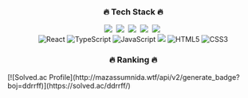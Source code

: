 <h3 align="center">🔥 Tech Stack 🔥</h3>
<p align="center">
  <img src="https://img.shields.io/badge/Python-3766AB?style=flat-square&logo=Python&logoColor=white"/></a>&nbsp 
  <img src="https://img.shields.io/badge/Java-007396?style=flat-square&logo=Java&logoColor=white"/></a>&nbsp 
  <img src="https://img.shields.io/badge/C++-00599C?style=flat-square&logo=C%2B%2B&logoColor=white"/></a>&nbsp 
  <img src="https://img.shields.io/badge/SpringBoot-6DB33F?style=flat-square&logo=Spring&logoColor=white"/></a>&nbsp 
  <img src="https://img.shields.io/badge/Mysql-E6B91E?style=flat-square&logo=MySql&logoColor=white"/></a>&nbsp 
  <br>
  <img src="https://img.shields.io/badge/React-61DAFB?style=for-the-badge&logo=React&logoColor=black" alt="React"/> 
  <img src="https://img.shields.io/badge/TypeScript-3178C6?style=for-the-badge&logo=TypeScript&logoColor=white" alt="TypeScript"/> 
  <img src="https://img.shields.io/badge/JavaScript-F7DF1E?style=for-the-badge&logo=JavaScript&logoColor=black" alt="JavaScript"/> 
  <img src="https://img.shields.io/badge/Tailwind CSS-06B6D4?style=for-the-badge&logo=Tailwind CSS&logoColor=white"/> 
  <img src="https://img.shields.io/badge/HTML5-E34F26?style=for-the-badge&logo=HTML5&logoColor=white" alt="HTML5"/>
  <img src="https://img.shields.io/badge/CSS3-1572B6?style=for-the-badge&logo=CSS3&logoColor=white" alt="CSS3"/>
</p>


<h3 align="center">🔥 Ranking 🔥</h3>
[![Solved.ac Profile](http://mazassumnida.wtf/api/v2/generate_badge?boj=ddrrff)](https://solved.ac/ddrrff/)
